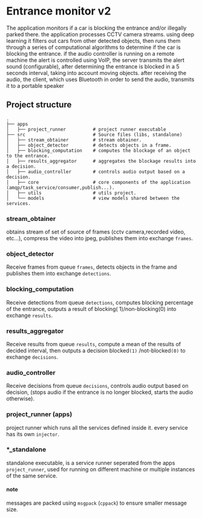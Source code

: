 # Entrance monitor v2

The application monitors if a car is blocking the entrance and/or illegally parked there.
the application processes CCTV camera streams. using deep learning it filters out cars from other detected objects, then
runs them through a series of computational algorithms to determine if the car is blocking the entrance.
if the audio controller is running on a remote machine the alert is controlled using VoIP, the server transmits the alert sound (configurable), after determining the entrance is blocked in a 5
seconds interval, taking into account moving objects.
after receiving the audio, the client, which uses Bluetooth in order to send the audio, transmits it to a portable
speaker

## Project structure
    .
    ├── apps 
    │   ├── project_runner          # project runner executable 
    ├── src                         # Source files (libs, standalone)
    │   ├── stream_obtainer         # stream obtainer.
    │   ├── object_detector         # detects objects in a frame.
    │   ├── blocking_computation    # computes the blockage of an object to the entrance.
    │   ├── results_aggregator      # aggregates the blockage results into a decision.
    │   ├── audio_controller        # controls audio output based on a decision.
    │   ├── core                    # core components of the application (amqp/task_service/consumer,publish...).
    │   ├── utils                   # utils project.
    │   └── models                  # view models shared between the services.


### stream_obtainer

obtains stream of set of source of frames (cctv camera,recorded video, etc...), compress the video into jpeg,
publishes them into exchange `frames`.

### object_detector

Receive frames from queue `frames`, detects objects in the frame and publishes them into exchange `detections`.

### blocking_computation

Receive detections from queue `detections`, computes blocking percentage of the entrance, outputs a result of blocking(
1)/non-blocking(0) into exchange `results`.

### results_aggregator

Receive results from queue `results`, compute a mean of the results of decided interval, then outputs a decision blocked`(1)`
/not-blocked`(0)` to exchange `decisions`.

### audio_controller

Receive decisions from queue `decisions`, controls audio output based on decision, (stops audio if the entrance is no longer
blocked, starts the audio otherwise).

### project_runner (apps)
project runner which runs all the services defined inside it. every service has its own `injector`.

### *_standalone
standalone executable, is a service runner seperated from the apps `project_runner`, used for running on different machine or multiple instances of the same service.


#### note
messages are packed using `msgpack` (`cppack`) to ensure smaller message size.
